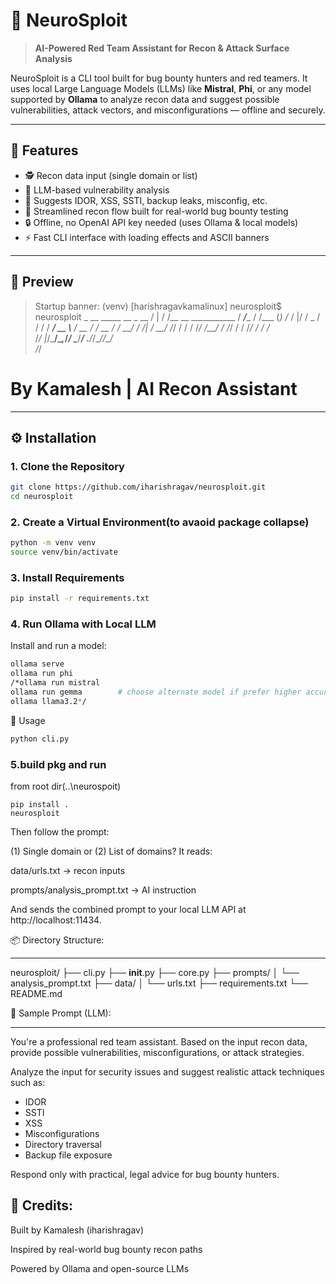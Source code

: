 # 🧠 NeuroSploit

> **AI-Powered Red Team Assistant for Recon & Attack Surface Analysis**

NeuroSploit is a CLI tool built for bug bounty hunters and red teamers. It uses local Large Language Models (LLMs) like **Mistral**, **Phi**, or any model supported by **Ollama** to analyze recon data and suggest possible vulnerabilities, attack vectors, and misconfigurations — offline and securely.

---

## 🚀 Features

- 🕵️ Recon data input (single domain or list)
- 🤖 LLM-based vulnerability analysis
- 🧠 Suggests IDOR, XSS, SSTI, backup leaks, misconfig, etc.
- 🧪 Streamlined recon flow built for real-world bug bounty testing
- 🔒 Offline, no OpenAI API key needed (uses Ollama & local models)
- ⚡️ Fast CLI interface with loading effects and ASCII banners

---

## 📸 Preview

> Startup banner:
(venv) [harishragavkamalinux] neurosploit$ neurosploit
    _   __                     _____       __      _ __
   / | / /__  __  ___________ / ___/____  / /___  (_) /_
  /  |/ / _ \/ / / / ___/ __ \\__ \/ __ \/ / __ \/ / __/
 / /|  /  __/ /_/ / /  / /_/ /__/ / /_/ / / /_/ / / /_  
/_/ |_/\___/\__,_/_/   \____/____/ .___/_/\____/_/\__/  
                                /_/                 

                                

By Kamalesh  |  AI Recon Assistant
============================================================

---

## ⚙️ Installation

### 1. Clone the Repository 
``` bash
git clone https://github.com/iharishragav/neurosploit.git
cd neurosploit
```
### 2. Create a Virtual Environment(to avaoid package collapse)
```bash
python -m venv venv
source venv/bin/activate
```

### 3. Install Requirements
```bash
pip install -r requirements.txt
```
### 4. Run Ollama with Local LLM
Install and run a model:

```bash
ollama serve
ollama run phi
/*ollama run mistral
ollama run gemma        # choose alternate model if prefer higher accuracy 
ollama llama3.2*/
```
🧪 Usage
```bash
python cli.py
```
### 5.build pkg and run
from root dir(..\neurospoit)
```
pip install .
neurosploit 

```

Then follow the prompt:

(1) Single domain or (2) List of domains?
It reads:

data/urls.txt → recon inputs

prompts/analysis_prompt.txt → AI instruction

And sends the combined prompt to your local LLM API at http://localhost:11434.

📦 Directory Structure:
------------ -----------  

neurosploit/
├── cli.py
├── __init__.py
├── core.py
├── prompts/
│   └── analysis_prompt.txt
├── data/
│   └── urls.txt
├── requirements.txt
└── README.md

🧠 Sample Prompt (LLM):
--------- -------------
You're a professional red team assistant. Based on the input recon data, provide possible vulnerabilities, misconfigurations, or attack strategies.

Analyze the input for security issues and suggest realistic attack techniques such as:
- IDOR
- SSTI
- XSS
- Misconfigurations
- Directory traversal
- Backup file exposure

Respond only with practical, legal advice for bug bounty hunters.

📌 Credits:
------------
Built by Kamalesh (iharishragav)

Inspired by real-world bug bounty recon paths

Powered by Ollama and open-source LLMs
